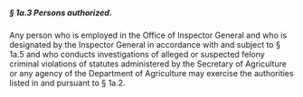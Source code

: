 ##### § 1a.3 Persons authorized. #####

Any person who is employed in the Office of Inspector General and who is designated by the Inspector General in accordance with and subject to § 1a.5 and who conducts investigations of alleged or suspected felony criminal violations of statutes administered by the Secretary of Agriculture or any agency of the Department of Agriculture may exercise the authorities listed in and pursuant to § 1a.2.